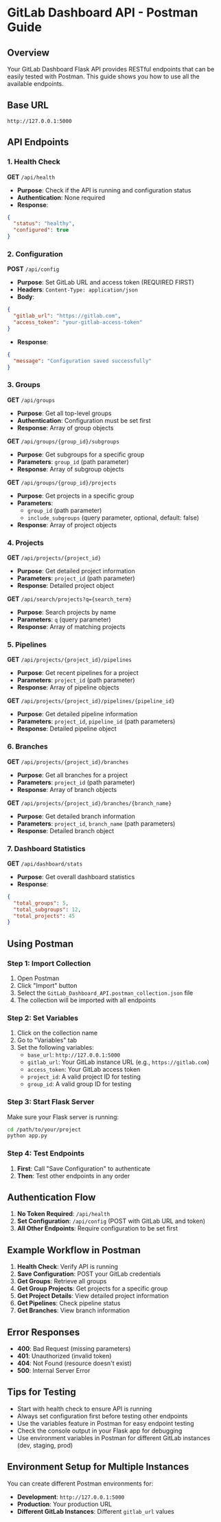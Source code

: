 # GitLab Dashboard API - Postman Guide

## Overview
Your GitLab Dashboard Flask API provides RESTful endpoints that can be easily tested with Postman. This guide shows you how to use all the available endpoints.

## Base URL
```
http://127.0.0.1:5000
```

## API Endpoints

### 1. Health Check
**GET** `/api/health`
- **Purpose**: Check if the API is running and configuration status
- **Authentication**: None required
- **Response**: 
```json
{
  "status": "healthy",
  "configured": true
}
```

### 2. Configuration
**POST** `/api/config`
- **Purpose**: Set GitLab URL and access token (REQUIRED FIRST)
- **Headers**: `Content-Type: application/json`
- **Body**:
```json
{
  "gitlab_url": "https://gitlab.com",
  "access_token": "your-gitlab-access-token"
}
```
- **Response**:
```json
{
  "message": "Configuration saved successfully"
}
```

### 3. Groups
**GET** `/api/groups`
- **Purpose**: Get all top-level groups
- **Authentication**: Configuration must be set first
- **Response**: Array of group objects

**GET** `/api/groups/{group_id}/subgroups`
- **Purpose**: Get subgroups for a specific group
- **Parameters**: `group_id` (path parameter)
- **Response**: Array of subgroup objects

**GET** `/api/groups/{group_id}/projects`
- **Purpose**: Get projects in a specific group
- **Parameters**: 
  - `group_id` (path parameter)
  - `include_subgroups` (query parameter, optional, default: false)
- **Response**: Array of project objects

### 4. Projects
**GET** `/api/projects/{project_id}`
- **Purpose**: Get detailed project information
- **Parameters**: `project_id` (path parameter)
- **Response**: Detailed project object

**GET** `/api/search/projects?q={search_term}`
- **Purpose**: Search projects by name
- **Parameters**: `q` (query parameter)
- **Response**: Array of matching projects

### 5. Pipelines
**GET** `/api/projects/{project_id}/pipelines`
- **Purpose**: Get recent pipelines for a project
- **Parameters**: `project_id` (path parameter)
- **Response**: Array of pipeline objects

**GET** `/api/projects/{project_id}/pipelines/{pipeline_id}`
- **Purpose**: Get detailed pipeline information
- **Parameters**: `project_id`, `pipeline_id` (path parameters)
- **Response**: Detailed pipeline object

### 6. Branches
**GET** `/api/projects/{project_id}/branches`
- **Purpose**: Get all branches for a project
- **Parameters**: `project_id` (path parameter)
- **Response**: Array of branch objects

**GET** `/api/projects/{project_id}/branches/{branch_name}`
- **Purpose**: Get detailed branch information
- **Parameters**: `project_id`, `branch_name` (path parameters)
- **Response**: Detailed branch object

### 7. Dashboard Statistics
**GET** `/api/dashboard/stats`
- **Purpose**: Get overall dashboard statistics
- **Response**:
```json
{
  "total_groups": 5,
  "total_subgroups": 12,
  "total_projects": 45
}
```

## Using Postman

### Step 1: Import Collection
1. Open Postman
2. Click "Import" button
3. Select the `GitLab_Dashboard_API.postman_collection.json` file
4. The collection will be imported with all endpoints

### Step 2: Set Variables
1. Click on the collection name
2. Go to "Variables" tab
3. Set the following variables:
   - `base_url`: `http://127.0.0.1:5000`
   - `gitlab_url`: Your GitLab instance URL (e.g., `https://gitlab.com`)
   - `access_token`: Your GitLab access token
   - `project_id`: A valid project ID for testing
   - `group_id`: A valid group ID for testing

### Step 3: Start Flask Server
Make sure your Flask server is running:
```bash
cd /path/to/your/project
python app.py
```

### Step 4: Test Endpoints
1. **First**: Call "Save Configuration" to authenticate
2. **Then**: Test other endpoints in any order

## Authentication Flow
1. **No Token Required**: `/api/health`
2. **Set Configuration**: `/api/config` (POST with GitLab URL and token)
3. **All Other Endpoints**: Require configuration to be set first

## Example Workflow in Postman

1. **Health Check**: Verify API is running
2. **Save Configuration**: POST your GitLab credentials
3. **Get Groups**: Retrieve all groups
4. **Get Group Projects**: Get projects for a specific group
5. **Get Project Details**: View detailed project information
6. **Get Pipelines**: Check pipeline status
7. **Get Branches**: View branch information

## Error Responses
- **400**: Bad Request (missing parameters)
- **401**: Unauthorized (invalid token)
- **404**: Not Found (resource doesn't exist)
- **500**: Internal Server Error

## Tips for Testing
- Start with health check to ensure API is running
- Always set configuration first before testing other endpoints
- Use the variables feature in Postman for easy endpoint testing
- Check the console output in your Flask app for debugging
- Use environment variables in Postman for different GitLab instances (dev, staging, prod)

## Environment Setup for Multiple Instances
You can create different Postman environments for:
- **Development**: `http://127.0.0.1:5000`
- **Production**: Your production URL
- **Different GitLab Instances**: Different `gitlab_url` values
